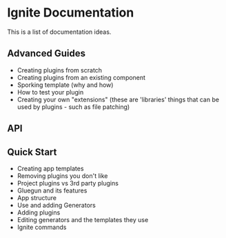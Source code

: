# Ignite Documentation

This is a list of documentation ideas.

## Advanced Guides

* Creating plugins from scratch
* Creating plugins from an existing component
* Sporking template (why and how)
* How to test your plugin
* Creating your own "extensions" (these are 'libraries' things that can be used by plugins - such as file patching)

## API

## Quick Start

* Creating app templates
* Removing plugins you don't like
* Project plugins vs 3rd party plugins
* Gluegun and its features
* App structure
* Use and adding Generators
* Adding plugins
* Editing generators and the templates they use
* Ignite commands
